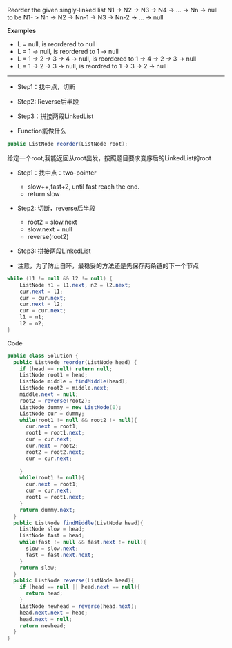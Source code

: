 Reorder the given singly-linked list N1 -> N2 -> N3 -> N4 -> … -> Nn -> null to be N1- > Nn -> N2 -> Nn-1 -> N3 -> Nn-2 -> … -> null

**Examples**

- L = null, is reordered to null
- L = 1 -> null, is reordered to 1 -> null
- L = 1 -> 2 -> 3 -> 4 -> null, is reordered to 1 -> 4 -> 2 -> 3 -> null
- L = 1 -> 2 -> 3 -> null, is reordred to 1 -> 3 -> 2 -> null
***

- Step1：找中点，切断
- Step2:  Reverse后半段
- Step3：拼接两段LinkedList

- Function能做什么
```java
public ListNode reorder(ListNode root);
```
给定一个root,我能返回从root出发，按照题目要求变序后的LinkedList的root

- Step1：找中点：two-pointer
	- slow++,fast+2, until fast reach the end.
	- return slow
- Step2: 切断，reverse后半段
	- root2 = slow.next
	- slow.next = null
	- reverse(root2)
- Step3: 拼接两段LinkedList

- 注意，为了防止自环，最稳妥的方法还是先保存两条链的下一个节点
```java
while (l1 != null && l2 != null) {
    ListNode n1 = l1.next, n2 = l2.next;
    cur.next = l1;
    cur = cur.next;
    cur.next = l2;
    cur = cur.next;
    l1 = n1;
    l2 = n2;
}
```
Code
```java
public class Solution {
  public ListNode reorder(ListNode head) {
    if (head == null) return null;
    ListNode root1 = head;
    ListNode middle = findMiddle(head);
    ListNode root2 = middle.next;
    middle.next = null;
    root2 = reverse(root2);
    ListNode dummy = new ListNode(0);
    ListNode cur = dummy;
    while(root1 != null && root2 != null){
      cur.next = root1;
      root1 = root1.next;
      cur = cur.next;
      cur.next = root2;
      root2 = root2.next;
      cur = cur.next;
      
    }
    while(root1 != null){
      cur.next = root1;
      cur = cur.next;
      root1 = root1.next; 
    }
    return dummy.next;
  }
  public ListNode findMiddle(ListNode head){
    ListNode slow = head;
    ListNode fast = head;
    while(fast != null && fast.next != null){
      slow = slow.next;
      fast = fast.next.next;
    }
    return slow;
  }
  public ListNode reverse(ListNode head){
    if (head == null || head.next == null){
      return head;
    }
    ListNode newhead = reverse(head.next);
    head.next.next = head;
    head.next = null;
    return newhead;
  }
}

```